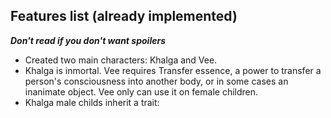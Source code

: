 ## Features list (already implemented)

**_Don't read if you don't want spoilers_**

- Created two main characters: Khalga and Vee.
- Khalga is inmortal. Vee requires Transfer essence, a power to transfer a person's consciousness into another body, or in some cases an inanimate object. Vee only can use it on female children.
- Khalga male childs inherit a trait: 